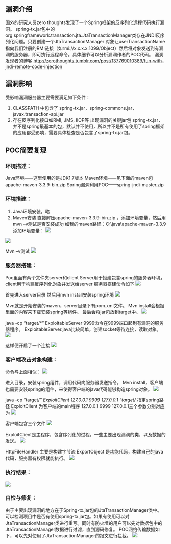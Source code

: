 
## 漏洞介绍
国外的研究人员zero thoughts发现了一个Spring框架的反序列化远程代码执行漏洞。
spring-tx.jar包中的org.springframework.transaction.jta.JtaTransactionManager类存在JNDI反序列化问题。只要创建一个JtaTransactionManager 对象让userTransactionName指向我们注册的RMI链接（如rmi://x.x.x.x:1099/Object）然后将对象发送到有漏洞的服务器，即可执行远程命令。具体细节可以分析漏洞作者的POC代码。
漏洞发现者的博客
http://zerothoughts.tumblr.com/post/137769010389/fun-with-jndi-remote-code-injection

## 漏洞影响
受影响漏洞服务器主要需要满足如下条件：
1. CLASSPATH 中包含了 spring-tx.jar，spring-commons.jar，javax.transaction-api.jar
2. 存在反序列化接口如RMI, JMS, IIOP等
出现漏洞的关键jar包 spring-tx.jar，并不是spring最基本的包，默认并不使用，所以并不是所有使用了spring框架的应用都受影响，需要具体检查是否包含了spring-tx.jar包。

## POC简要复现

### 环境描述：
Java环境——这里使用的是JDK1.7版本
Maven环境——见下面的maven包 apache-maven-3.3.9-bin.zip
Spring漏洞利用POC——spring-jndi-master.zip

### 环境搭建：
1. Java环境安装，略
2. Maven安装
直接解压apache-maven-3.3.9-bin.zip ，添加环境变量，然后用mvn –v测试是否安装成功
如我的maven路径：C:\java\apache-maven-3.3.9
添加环境变量：
![](http://images2015.cnblogs.com/blog/611264/201607/611264-20160722202821982-69117379.jpg)

![](http://images2015.cnblogs.com/blog/611264/201607/611264-20160722204518857-1749610613.jpg)




Mvn –v测试
![](http://images2015.cnblogs.com/blog/611264/201607/611264-20160722202836779-545034073.jpg)


### 服务器搭建：
Poc里面有两个文件夹server和client
Server用于搭建包含spring的服务器环境，client用于构建反序列化对象并发送给server
服务器搭建命令如下
![](http://images2015.cnblogs.com/blog/611264/201607/611264-20160722204558763-1304386556.jpg)


首先进入server目录
然后用mvn install安装spring环境
![](http://images2015.cnblogs.com/blog/611264/201607/611264-20160722204631747-497529942.jpg)


Mvn就是开始安装的maven，server目录下有pom.xml文件。 Mvn install会根据里面的内容来下载安装spring等组件。 最后会将jar包放到target中。
![](http://images2015.cnblogs.com/blog/611264/201607/611264-20160722202851997-113319886.jpg)


java -cp “target/*” ExploitableServer 9999命令在9999端口起到有漏洞的服务器程序。
ExploitableServer.java比较简单，创建socket等待连接，读取对象。
![](http://images2015.cnblogs.com/blog/611264/201607/611264-20160722202905060-1768836079.jpg)


这样便开启了一个连接
![](http://images2015.cnblogs.com/blog/611264/201607/611264-20160722204710263-796332784.jpg)



### 客户端攻击对象构建：
命令与上面相似：
![](http://images2015.cnblogs.com/blog/611264/201607/611264-20160722204733497-644156748.jpg)


进入目录，安装spring组件，调用代码向服务器发送指令。
Mvn install，客户端也需要安装spring的组件，来使得客户端的java代码能够构造spring对象。
![](http://images2015.cnblogs.com/blog/611264/201607/611264-20160722202924732-1594908968.jpg)


java -cp “target/*” ExploitClient 127.0.0.1 9999 127.0.0.1
“target/* 指定spring路径
ExploitClient 为客户端的main程序
127.0.0.1 9999 127.0.0.1三个参数分别对应为
![](http://images2015.cnblogs.com/blog/611264/201607/611264-20160722204820310-1583787682.jpg)


客户端包含三个文件
![](http://images2015.cnblogs.com/blog/611264/201607/611264-20160722204840544-827705142.jpg)


ExploitClient是主程序，包含序列化的过程，一些主要出现漏洞的类，以及数据的发送。
![](http://images2015.cnblogs.com/blog/611264/201607/611264-20160722202947466-1449976164.jpg)


HttpFileHandler 主要是构建字节流
ExportObject 是功能代码，构建自己的java代码，服务器有权限就能执行。
![](http://images2015.cnblogs.com/blog/611264/201607/611264-20160722203002966-1760284078.jpg)


### 执行结果：
![](http://images2015.cnblogs.com/blog/611264/201607/611264-20160722203016904-1695498001.jpg)


### 自检与修复：
由于主要出现漏洞的地方在于Spring-tx.jar包的JtaTransactionManager类中。 可以检测项目中是否有使用spring-tx.jar包。如果有使用可以对JtaTransactionManager类进行重写。同时有防火墙的用户可以先对数据包中的JtaTransactionManager数据进行过滤，直到源码修复。
POC网络传输数据如下，可以先对使用了JtaTransactionManager的报文进行拦截。
![](http://images2015.cnblogs.com/blog/611264/201607/611264-20160722203027982-33447734.jpg)